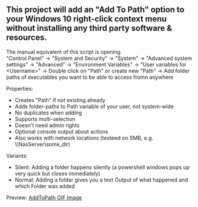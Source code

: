 ## This project will add an "Add To Path" option to your Windows 10 right-click context menu without installing any third party software & resources.

The manual equivalent of this script is opening  
"Control Panel" -> "System and Security" -> "System" -> "Advanced system settings" -> "Advanced" -> "Environment Variables" -> "User variables for \<Username\>" -> Double click on "Path" or create new "Path" -> Add folder paths of executables you want to be able to access fromn anywhere

Properties:
- Creates "Path" if not existing already
- Adds folder-paths to Path variable of your user, not system-wide
- No duplicates when adding
- Supports multi-selection
- Doesn't need admin rights
- Optional console output about actions
- Also works with network locations (testeed on SMB, e.g. \\\\NasServer\some_dir)

Variants:
 - Silent: Adding a folder happens silently (a powershell windows pops up very quick but closes immediately)
 - Normal: Adding a folder gives you a text Output of what happened and which Folder was added 
 
 Preview: 
 [AddToPath GIF Image](Preview.gif)
